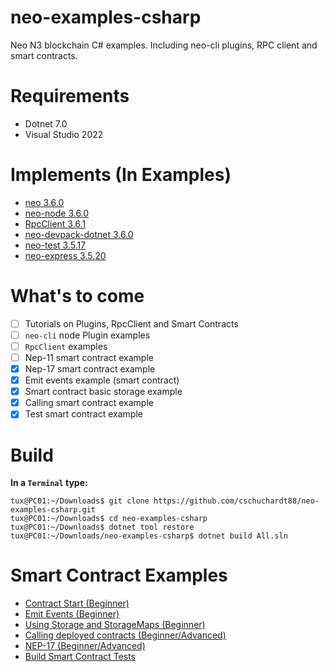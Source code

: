 # neo-examples-csharp
Neo N3 blockchain C# examples. Including neo-cli plugins, RPC client and smart contracts.

# Requirements
- Dotnet 7.0
- Visual Studio 2022

# Implements (In Examples)
- [neo 3.6.0](https://github.com/neo-project/neo/releases/tag/v3.6.0)
- [neo-node 3.6.0](https://github.com/neo-project/neo-node/releases/tag/v3.6.0)
- [RpcClient 3.6.1](https://github.com/neo-project/neo-modules/releases/tag/v3.6.1)
- [neo-devpack-dotnet 3.6.0](https://github.com/neo-project/neo-devpack-dotnet/releases/tag/v3.6.0)
- [neo-test 3.5.17](https://github.com/N3developertoolkit/neo-test/releases/tag/3.5.17)
- [neo-express 3.5.20](https://github.com/neo-project/neo-express/releases/tag/3.5.20)

# What's to come
- [ ] Tutorials on Plugins, RpcClient and Smart Contracts
- [ ] `neo-cli` node Plugin examples
- [ ] `RpcClient` examples
- [ ] Nep-11 smart contract example
- [x] Nep-17 smart contract example
- [x] Emit events example (smart contract)
- [x] Smart contract basic storage example
- [x] Calling smart contract example
- [x] Test smart contract example

# Build
**In a `Terminal` type:**
```
tux@PC01:~/Downloads$ git clone https://github.com/cschuchardt88/neo-examples-csharp.git
tux@PC01:~/Downloads$ cd neo-examples-csharp
tux@PC01:~/Downloads$ dotnet tool restore
tux@PC01:~/Downloads/neo-examples-csharp$ dotnet build All.sln
```


# Smart Contract Examples
- [Contract Start (Beginner)](/src/HelloWorldContract/HelloWorldContract.cs)
- [Emit Events (Beginner)](/src/EventContract/EventContract.cs)
- [Using Storage and StorageMaps (Beginner)](/src/StorageContract/StorageContract.cs)
- [Calling deployed contracts (Beginner/Advanced)](/src/CallContract)
- [NEP-17 (Beginner/Advanced)](/src/ExampleCoin/ExampleCoin.cs)
- [Build Smart Contract Tests](/tests/Contract.Tests)
